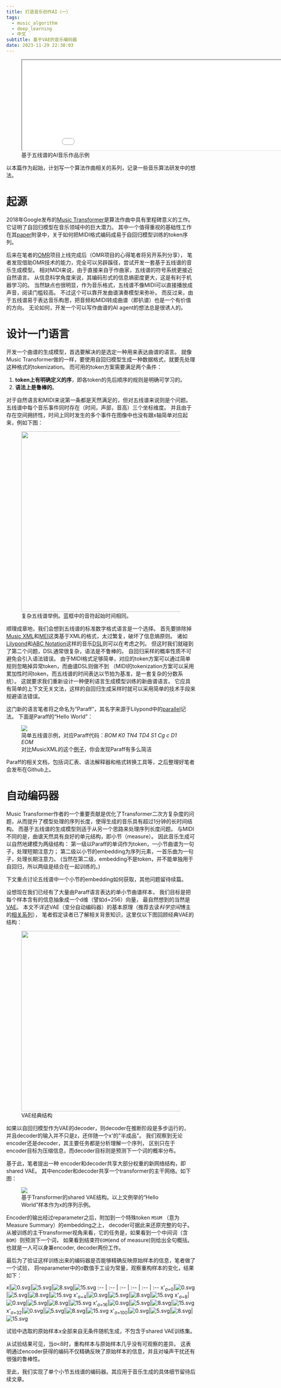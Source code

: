 ```yaml
---
title: 打造音乐创作AI（一）
tags:
  - music_algorithm
  - deep_learning
  - 中文
subtitle: 基于VAE的音乐编码器
date: 2023-11-29 22:38:03
---
```




<figure>
	<picture>
		<iframe width="900" height="240" src="/klstudio/embed.html#/lotus#/images/mix-score1123_1176-m16-67.json?controls=1"></iframe>
	</picture>
	<figcaption>
		基于五线谱的AI音乐作品示例
	</figcaption>
</figure>

以本篇作为起始，计划写一个算法作曲相关的系列，记录一些音乐算法研发中的想法。

# 起源

2018年Google发布的[Music Transformer](https://magenta.tensorflow.org/music-transformer)是算法作曲中具有里程碑意义的工作。
它证明了自回归模型在音乐领域中的巨大潜力。
其中一个值得重视的基础性工作在其[paper](https://arxiv.org/abs/1809.04281)附录中，关于如何把MIDI格式编码成易于自回归模型训练的token序列。

后来在笔者的[OMR](https://en.wikipedia.org/wiki/Optical_music_recognition)项目上线完成后（OMR项目的心得笔者将另开系列分享），
笔者发现借助OMR技术的能力，完全可以另辟蹊径，尝试开发一套基于五线谱的音乐生成模型。
相对MIDI来说，由于直接来自于作曲家，五线谱的符号系统更接近自然语言。
从信息科学角度来说，其编码形式的信息熵密度更大，这是有利于机器学习的。
当然缺点也很明显，作为音乐格式，五线谱不像MIDI可以直接播放成声音，阅读门槛较高。
不过这个可以靠开发曲谱演奏模型来弥补。
而反过来，由于五线谱易于表达音乐构思，把音频和MIDI转成曲谱（即扒谱）也是一个有价值的方向。
无论如何，开发一个可以写作曲谱的AI agent的想法总是很诱人的。

<!-- more -->

# 设计一门语言

开发一个曲谱的生成模型，首选要解决的是选定一种用来表达曲谱的语言。
就像Music Transformer做的一样，要使用自回归模型生成一种数据格式，就要先处理这种格式的tokenization。
而可用的token方案需要满足两个条件：

1. **token上有明确定义的序**，即各token的先后顺序的规则是明确可学习的。
1. **语法上是鲁棒的**。

对于自然语言和MIDI来说第一条都是天然满足的，但对五线谱来说则是个问题。
五线谱中每个音乐事件同时存在（时间，声部，音高）三个坐标维度。
并且由于存在空间拥挤性，时间上同时发生的多个事件在图像中也没有跟x轴简单对应起来，例如下图：

<figure>
	<picture>
		<img src="/images/misleading-staff-example.jpg" width="480px" />
	</picture>
	<figcaption>
		复杂五线谱举例。蓝框中的音符起始时间相同。
	</figcaption>
</figure>

顺理成章地，我们会想到五线谱的标准数字格式语言是一个选择。
首先要排除掉[Music XML](https://en.wikipedia.org/wiki/MusicXML)和[MEI](https://music-encoding.org/)这类基于XML的格式，太过繁复，破坏了信息熵原则。
诸如[Lilypond](http://lilypond.org/)和[ABC Notation](https://abcnotation.com/)这样的音乐[DSL](https://en.wikipedia.org/wiki/Domain-specific_language)则可以在考虑之列。
但这时我们就碰到了第二个问题，DSL通常很复杂，语法是不鲁棒的。
自回归采样的概率性质不可避免会引入语法错误。
由于MIDI格式足够简单，对应的token方案可以通过简单规则忽略掉异常token，而曲谱DSL则做不到
（MIDI的tokenization方案可以采用累加性时间token，而五线谱的时间表达以节拍为基准，是一套复杂的分数系统）。
这就要求我们重新设计一种便利语言生成模型训练的新曲谱语言。
它应具有简单的上下文无关文法，这样的自回归生成采样时就可以采用简单的技术手段来规避语法错误。

这门新的语言笔者将之命名为“Paraff”，其名字来源于Lilypond中的[parallel](https://lilypond.org/doc/v2.23/Documentation/notation/multiple-voices#writing-music-in-parallel)记法。
下面是Paraff的“Hello World”：

<figure>
	<picture>
		<img src="/images/paraff-whole-c.svg" />
	</picture>
	<figcaption>
		简单五线谱示例，对应Paraff代码：<em>BOM K0 TN4 TD4 S1 Cg c D1 EOM</em><br/>
		对比MusicXML的这个<a target="_blank" href="https://en.wikipedia.org/wiki/MusicXML#Example">例子</a>，你会发现Paraff有多么简洁
	</figcaption>
</figure>

Paraff的相关文档，包括词汇表、语法解释器和格式转换工具等，之后整理好笔者会发布在Github上。

# 自动编码器

Music Transformer作者的一个重要贡献是优化了Transformer二次方复杂度的问题，从而提升了模型处理的序列长度，使得生成的音乐具有超过1分钟的长时间结构。
而基于五线谱的生成模型则适于从另一个思路来处理序列长度问题。
与MIDI不同的是，曲谱天然具有良好的单元结构，即小节（measure）。
因此音乐生成可以自然地建模为两级结构：
第一级以Paraff的单词作为token，一小节曲谱为一句子，处理短期注意力；
第二级以小节的embedding为序列元素，一首乐曲为一句子，处理长期注意力。
(当然在第二级，embedding不是token，并不能单独用于自回归，所以两级是结合在一起训练的。)

下文重点讨论五线谱中一个小节的embedding如何获取，其他问题留待续篇。

设想现在我们已经有了大量由Paraff语言表达的单小节曲谱样本，
我们目标是把每个样本含有的信息抽象成一个d维（譬如d=256）向量，
最自然想到的当然是[VAE](https://en.wikipedia.org/wiki/Variational_autoencoder)。
本文不详述VAE（变分自动编码器）的基本原理（推荐去读*科学空间*博主的[相关系列](https://spaces.ac.cn/search/%E5%8F%98%E5%88%86%E8%87%AA%E7%BC%96%E7%A0%81%E5%99%A8/)），
笔者假定读者已了解相关背景知识，这里仅以下图回顾经典VAE的结构：

<figure>
	<picture>
		<img src="/images/reparameterized-vae.png" width="480px" />
	</picture>
	<figcaption>
		VAE经典结构
	</figcaption>
</figure>

如果以自回归模型作为VAE的decoder，则decoder在推断阶段是多步运行的，
并且decoder的输入并不只是z，还伴随一个x'的"半成品"。
我们观察到无论encoder还是decoder，其主要任务都是分析理解一个序列，
区别只在于encoder目标为压缩信息，而decoder目标则是预测下一个词的概率分布。

基于此，笔者提出一种 encoder和decoder共享大部分权重的新网络结构，即shared VAE。
其中encoder和decoder共享一个transformer的主干网络。如下图：

<figure>
	<picture>
		<img src="/images/shared-vae.drawio.svg" />
	</picture>
	<figcaption>
		基于Transformer的shared VAE结构。以上文例举的“Hello World”样本作为x的序列示例。
	</figcaption>
</figure>

Encoder的输出经过reparameter之后，附加到一个特殊token `MSUM` （意为Measure Summary）的embedding之上，
decoder可据此来还原完整的句子。
从被训练的主干transformer视角来看，它的任务是，如果看到一个中间词（含`BOM`）则预测下一个词，
如果看到结束符`EOM`(end of measure)则给出全句概括。
也就是一人可以身兼encoder, decoder两份工作。

最后为了验证这样训练出来的编码器是否能够精确反映原始样本的信息，笔者做了一个试验，
将reparameter中的σ数值手工设为常量，观察重构样本的变化，结果如下：

x|![0.svg](/images/paraff-vae-experiment/score-0.svg)|![5.svg](/images/paraff-vae-experiment/score-5.svg)|![8.svg](/images/paraff-vae-experiment/score-8.svg)|![15.svg](/images/paraff-vae-experiment/score-15.svg)
:--	| :--	| :--	| :--	| :--	| :--
x'<sub>σ=0</sub>|![0.svg](/images/paraff-vae-experiment/score-0-sigma0.svg)|![5.svg](/images/paraff-vae-experiment/score-5-sigma0.svg)|![8.svg](/images/paraff-vae-experiment/score-8-sigma0.svg)|![15.svg](/images/paraff-vae-experiment/score-15-sigma0.svg)
x'<sub>σ=4</sub>|![0.svg](/images/paraff-vae-experiment/score-0-sigma4.svg)|![5.svg](/images/paraff-vae-experiment/score-5-sigma4.svg)|![8.svg](/images/paraff-vae-experiment/score-8-sigma4.svg)|![15.svg](/images/paraff-vae-experiment/score-15-sigma4.svg)
x'<sub>σ=8</sub>|![0.svg](/images/paraff-vae-experiment/score-0-sigma8.svg)|![5.svg](/images/paraff-vae-experiment/score-5-sigma8.svg)|![8.svg](/images/paraff-vae-experiment/score-8-sigma8.svg)|![15.svg](/images/paraff-vae-experiment/score-15-sigma8.svg)
x'<sub>σ=16</sub>|![0.svg](/images/paraff-vae-experiment/score-0-sigma16.svg)|![5.svg](/images/paraff-vae-experiment/score-5-sigma16.svg)|![8.svg](/images/paraff-vae-experiment/score-8-sigma16.svg)|![15.svg](/images/paraff-vae-experiment/score-15-sigma16.svg)
x'<sub>σ=32</sub>|![0.svg](/images/paraff-vae-experiment/score-0-sigma32.svg)|![5.svg](/images/paraff-vae-experiment/score-5-sigma32.svg)|![8.svg](/images/paraff-vae-experiment/score-8-sigma32.svg)|![15.svg](/images/paraff-vae-experiment/score-15-sigma32.svg)
x'<sub>σ=100</sub>|![0.svg](/images/paraff-vae-experiment/score-0-sigma100.svg)|![5.svg](/images/paraff-vae-experiment/score-5-sigma100.svg)|![8.svg](/images/paraff-vae-experiment/score-8-sigma100.svg)|![15.svg](/images/paraff-vae-experiment/score-15-sigma100.svg)

试验中选取的原始样本x全部来自无条件随机生成，不包含于shared VAE训练集。

从试验结果可见，当σ<8时，重构样本与原始样本几乎没有可观察的差异。
这表明通过encoder获得的编码不仅精确反映了原始样本的信息，并且对噪声干扰还有很强的鲁棒性。

至此，我们实现了单个小节五线谱的编码器。其应用于音乐生成的具体细节留待后续文章。
